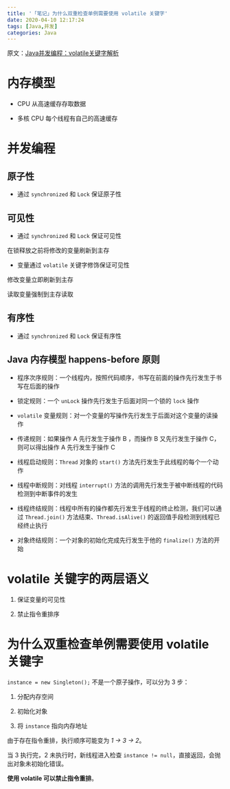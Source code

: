```yaml
---
title: '「笔记」为什么双重检查单例需要使用 volatile 关键字'
date: 2020-04-10 12:17:24
tags: [Java,并发]
categories: Java
---
```


原文：[Java并发编程：volatile关键字解析](https://www.cnblogs.com/dolphin0520/p/3920373.html)

# 内存模型

- CPU 从高速缓存存取数据

- 多核 CPU 每个线程有自己的高速缓存

# 并发编程

## 原子性

- 通过 `synchronized` 和 `Lock` 保证原子性

## 可见性

- 通过 `synchronized` 和 `Lock` 保证可见性

在锁释放之前将修改的变量刷新到主存

- 变量通过 `volatile` 关键字修饰保证可见性

修改变量立即刷新到主存

读取变量强制到主存读取

## 有序性

- 通过 `synchronized` 和 `Lock` 保证有序性

## Java 内存模型 happens-before 原则

- 程序次序规则：一个线程内，按照代码顺序，书写在前面的操作先行发生于书写在后面的操作

- 锁定规则：一个 `unLock` 操作先行发生于后面对同一个锁的 `lock` 操作

- `volatile` 变量规则：对一个变量的写操作先行发生于后面对这个变量的读操作

- 传递规则：如果操作 A 先行发生于操作 B ，而操作 B 又先行发生于操作 C，则可以得出操作 A 先行发生于操作 C

- 线程启动规则：`Thread` 对象的 `start()` 方法先行发生于此线程的每个一个动作

- 线程中断规则：对线程 `interrupt()` 方法的调用先行发生于被中断线程的代码检测到中断事件的发生

- 线程终结规则：线程中所有的操作都先行发生于线程的终止检测，我们可以通过 `Thread.join()` 方法结束、`Thread.isAlive()` 的返回值手段检测到线程已经终止执行

- 对象终结规则：一个对象的初始化完成先行发生于他的 `finalize()` 方法的开始

# volatile 关键字的两层语义

1. 保证变量的可见性

2. 禁止指令重排序

# 为什么双重检查单例需要使用 volatile 关键字

`instance = new Singleton();` 不是一个原子操作，可以分为 3 步：

1. 分配内存空间

2. 初始化对象

3. 将 `instance` 指向内存地址

由于存在指令重排，执行顺序可能变为 *1 -> 3 -> 2*。

当 3 执行完，2 未执行时，新线程进入检查 `instance != null`，直接返回，会抛出对象未初始化错误。

**使用 volatile 可以禁止指令重排**。
